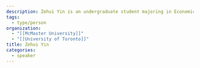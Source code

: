 ```yaml
---
description: Zehui Yin is an undergraduate student majoring in Economics for Management Studies and serve as a research assistant in the Suburban Mobilities Cluster at the University of Toronto Scarborough. Additionally, they are an incoming Geography PhD student at McMaster University.
tags:
  - type/person
organization:
  - "[[McMaster University]]"
  - "[[University of Toronto]]"
title: Zehui Yin
categories:
  - speaker
---
```

